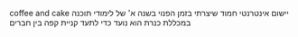 coffee and cake
יישום אינטרנטי חמוד שיצרתי בזמן הפנוי בשנה א' של לימודי תוכנה במכללת כנרת
הוא נועד כדי לתעד קניית קפה בין חברים
